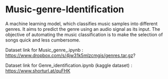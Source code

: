 # Music-genre-Identification
A machine learning model, which classifies music samples into different genres. It aims to predict the genre using an audio signal as its input. The objective of automating the music classification is to make the selection of songs quick and less cumbersome.

Dataset link for Music_genre_.ipynb                          : https://www.dropbox.com/s/4jw31k5mlzcmgis/genres.tar.gz?

Dataset link for Genre_identification.ipynb (kaggle dataset) : https://www.shorturl.at/quFHK


